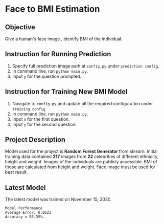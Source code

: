 # Face to BMI Estimation

## Objective
Give a human's face image , identify BMI of the individual.

## Instruction for Running Prediction
1. Specify full prediction image path at `config.py` under `prediction config`.
2. In command line, run `python main.py`.
3. Input `y` for the question prompted.

## Instruction for Training New BMI Model
1. Navigate to `config.py` and update all the required configuration under `training config`.
2. In command line, run `python main.py`.
3. Input `n` for the first question.
4. Input `y` for the second question.

## Project Description
Model used for the project is **Random Forest Generator** from sklearn.
Initial training data contained **217** images from **22** celebrities of different ethnicity, height and weight. Images of the individuals are publicly accessible. BMI of those are calculated from height and weight.
Face image must be used for best result.

## Latest Model
The latest model was trained on November 15, 2020.
```
Model Performance
Average Error: 0.0521
Accuracy = 98.39%.
```
